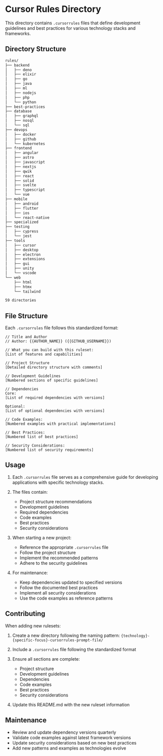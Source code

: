 # Cursor Rules Directory

This directory contains `.cursorrules` files that define development guidelines and best practices for various technology stacks and frameworks.

## Directory Structure

```bash
rules/
├── backend
│   ├── deno
│   ├── elixir
│   ├── go
│   ├── java
│   ├── ml
│   ├── nodejs
│   ├── php
│   └── python
├── best-practices
├── database
│   ├── graphql
│   ├── nosql
│   └── sql
├── devops
│   ├── docker
│   ├── github
│   └── kubernetes
├── frontend
│   ├── angular
│   ├── astro
│   ├── javascript
│   ├── nextjs
│   ├── qwik
│   ├── react
│   ├── solid
│   ├── svelte
│   ├── typescript
│   └── vue
├── mobile
│   ├── android
│   ├── flutter
│   ├── ios
│   └── react-native
├── specialized
├── testing
│   ├── cypress
│   └── jest
├── tools
│   ├── cursor
│   ├── desktop
│   ├── electron
│   ├── extensions
│   ├── gui
│   ├── unity
│   └── vscode
└── web
    ├── html
    ├── htmx
    └── tailwind

59 directories
```   

## File Structure

Each `.cursorrules` file follows this standardized format:

```
// Title and Author
// Author: {{AUTHOR_NAME}} ({{GITHUB_USERNAME}})

// What you can build with this ruleset:
[List of features and capabilities]

// Project Structure
[Detailed directory structure with comments]

// Development Guidelines
[Numbered sections of specific guidelines]

// Dependencies
Core:
[List of required dependencies with versions]

Optional:
[List of optional dependencies with versions]

// Code Examples:
[Numbered examples with practical implementations]

// Best Practices:
[Numbered list of best practices]

// Security Considerations:
[Numbered list of security requirements]
```

## Usage

1. Each `.cursorrules` file serves as a comprehensive guide for developing applications with specific technology stacks.

2. The files contain:
   - Project structure recommendations
   - Development guidelines
   - Required dependencies
   - Code examples
   - Best practices
   - Security considerations

3. When starting a new project:
   - Reference the appropriate `.cursorrules` file
   - Follow the project structure
   - Implement the recommended patterns
   - Adhere to the security guidelines

4. For maintenance:
   - Keep dependencies updated to specified versions
   - Follow the documented best practices
   - Implement all security considerations
   - Use the code examples as reference patterns

## Contributing

When adding new rulesets:

1. Create a new directory following the naming pattern:
   `{technology}-{specific-focus}-cursorrules-prompt-file/`

2. Include a `.cursorrules` file following the standardized format

3. Ensure all sections are complete:
   - Project structure
   - Development guidelines
   - Dependencies
   - Code examples
   - Best practices
   - Security considerations

4. Update this README.md with the new ruleset information

## Maintenance

- Review and update dependency versions quarterly
- Validate code examples against latest framework versions
- Update security considerations based on new best practices
- Add new patterns and examples as technologies evolve 